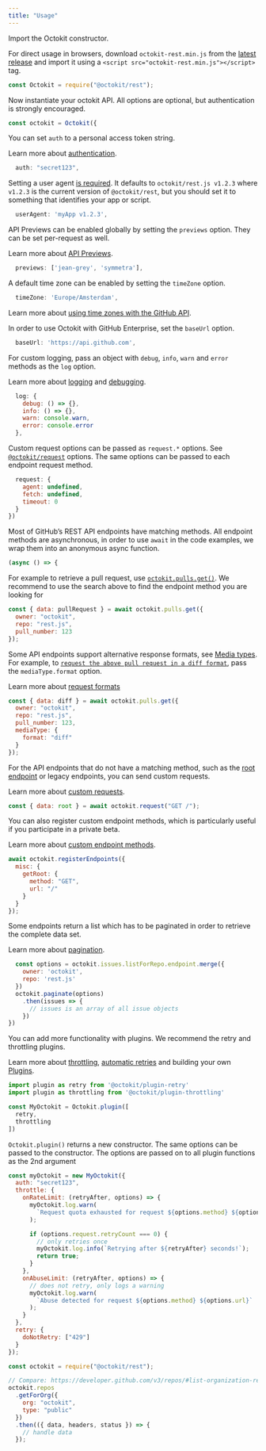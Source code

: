 ```yaml
---
title: "Usage"
---
```


Import the Octokit constructor.

For direct usage in browsers, download `octokit-rest.min.js` from the [latest release](https://github.com/octokit/rest.js/releases/latest) and import it using a `<script src="octokit-rest.min.js"></script>` tag.

```js
const Octokit = require("@octokit/rest");
```

Now instantiate your octokit API. All options are optional, but authentication is strongly encouraged.

```js
const octokit = Octokit({
```

You can set `auth` to a personal access token string.

Learn more about [authentication](#authentication).

```js
  auth: "secret123",
```

Setting a user agent [is required](https://developer.github.com/v3/#user-agent-required). It defaults to `octokit/rest.js v1.2.3` where `v1.2.3` is the current version of `@octokit/rest`, but you should set it to something that identifies your app or script.

```js
  userAgent: 'myApp v1.2.3',
```

API Previews can be enabled globally by setting the `previews` option. They can be set per-request as well.

Learn more about [API Previews](#previews).

```js
  previews: ['jean-grey', 'symmetra'],
```

A default time zone can be enabled by setting the `timeZone` option.

```js
  timeZone: 'Europe/Amsterdam',
```

Learn more about [using time zones with the GitHub API](https://developer.github.com/v3/#using-the-time-zone-header).

In order to use Octokit with GitHub Enterprise, set the `baseUrl` option.

```js
  baseUrl: 'https://api.github.com',
```

For custom logging, pass an object with `debug`, `info`, `warn` and `error` methods as the `log` option.

Learn more about [logging](#logging) and [debugging](#debug).

```js
  log: {
    debug: () => {},
    info: () => {},
    warn: console.warn,
    error: console.error
  },
```

Custom request options can be passed as `request.*` options. See [`@octokit/request`](https://www.npmjs.com/package/@octokit/request#octokitrequest) options. The same options can be passed to each endpoint request method.

```js
  request: {
    agent: undefined,
    fetch: undefined,
    timeout: 0
  }
})
```

Most of GitHub’s REST API endpoints have matching methods. All endpoint methods are asynchronous, in order to use `await` in the code examples, we wrap them into an anonymous async function.

```js
(async () => {
```

For example to retrieve a pull request, use [`octokit.pulls.get()`](#octokit-routes-pulls-get). We recommend to use the search above to find the endpoint method you are looking for

```js
const { data: pullRequest } = await octokit.pulls.get({
  owner: "octokit",
  repo: "rest.js",
  pull_number: 123
});
```

Some API endpoints support alternative response formats, see [Media types](https://developer.github.com/v3/media/). For example, to [`request the above pull request in a diff format`](https://developer.github.com/v3/media/#diff), pass the `mediaType.format` option.

Learn more about [request formats](#request-formats)

```js
const { data: diff } = await octokit.pulls.get({
  owner: "octokit",
  repo: "rest.js",
  pull_number: 123,
  mediaType: {
    format: "diff"
  }
});
```

For the API endpoints that do not have a matching method, such as the [root endpoint](https://developer.github.com/v3/#root-endpoint) or legacy endpoints, you can send custom requests.

Learn more about [custom requests](#custom-requests).

```js
const { data: root } = await octokit.request("GET /");
```

You can also register custom endpoint methods, which is particularly useful if you participate in a private beta.

Learn more about [custom endpoint methods](#custom-endpoint-methods).

```js
await octokit.registerEndpoints({
  misc: {
    getRoot: {
      method: "GET",
      url: "/"
    }
  }
});
```

Some endpoints return a list which has to be paginated in order to retrieve the complete data set.

Learn more about [pagination](#pagination).

```js
  const options = octokit.issues.listForRepo.endpoint.merge({
    owner: 'octokit',
    repo: 'rest.js'
  })
  octokit.paginate(options)
    .then(issues => {
      // issues is an array of all issue objects
    })
})
```

You can add more functionality with plugins. We recommend the retry and throttling plugins.

Learn more about [throttling](#throttling), [automatic retries](#automatic-retries) and building your own [Plugins](#plugins).

```js
import plugin as retry from '@octokit/plugin-retry'
import plugin as throttling from '@octokit/plugin-throttling'

const MyOctokit = Octokit.plugin([
  retry,
  throttling
])
```

`Octokit.plugin()` returns a new constructor. The same options can be passed to the constructor. The options are passed on to all plugin functions as the 2nd argument

```js
const myOctokit = new MyOctokit({
  auth: "secret123",
  throttle: {
    onRateLimit: (retryAfter, options) => {
      myOctokit.log.warn(
        `Request quota exhausted for request ${options.method} ${options.url}`
      );

      if (options.request.retryCount === 0) {
        // only retries once
        myOctokit.log.info(`Retrying after ${retryAfter} seconds!`);
        return true;
      }
    },
    onAbuseLimit: (retryAfter, options) => {
      // does not retry, only logs a warning
      myOctokit.log.warn(
        `Abuse detected for request ${options.method} ${options.url}`
      );
    }
  },
  retry: {
    doNotRetry: ["429"]
  }
});
```

```js
const octokit = require("@octokit/rest");

// Compare: https://developer.github.com/v3/repos/#list-organization-repositories
octokit.repos
  .getForOrg({
    org: "octokit",
    type: "public"
  })
  .then(({ data, headers, status }) => {
    // handle data
  });
```

